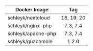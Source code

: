 
| Docker Image        |      Tag                           |
|---------------------|:----------------------------------:|
| schleyk/nextcloud   | 18, 19, 20                         |
| schleyk/nginx-php   | 7.3, 7.4                           |
| schleyk/apache-php  | 7.3, 7.4                           |
| schleyk/guacamole   | 1.2.0                              |
